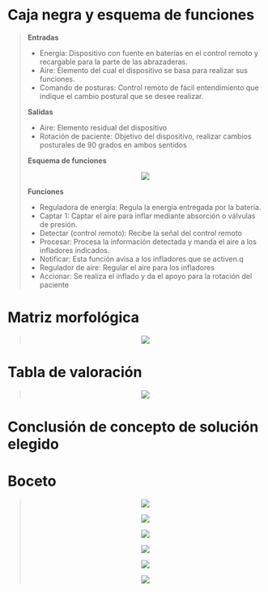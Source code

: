 # Caja negra y esquema de funciones

> **Entradas**
> * Energía: Dispositivo con fuente en baterías en el control remoto y recargable para la parte de las abrazaderas.
> * Aire: Elemento del cual el dispositivo se basa para realizar sus funciones.
> * Comando de posturas: Control remoto de fácil entendimiento que indique el cambio postural que se desee realizar.
>   
> **Salidas**
> * Aire: Elemento residual del dispositivo
> * Rotación de paciente: Objetivo del dispositivo, realizar cambios posturales de 90 grados en ambos sentidos
>   
> **Esquema de funciones**
> <p align="center"><img src="https://github.com/user-attachments/assets/0eb5cfe2-36b0-4b64-9daa-e382388b38f9">
>
> **Funciones**
> * Reguladora de energía: Regula la energía entregada por la batería. 
> * Captar 1: Captar  el aire para inflar mediante absorción o válvulas de presión.
> * Detectar (control remoto): Recibe la señal del control remoto 
> * Procesar: Procesa la información detectada y manda el aire a los infladores indicados. 
> * Notificar: Esta función avisa a los infladores que se activen.q 
> * Regulador de aire: Regular el aire para los infladores
> * Accionar:  Se realiza el inflado y da el apoyo para la rotación del paciente 

# Matriz morfológica
> <p align="center"><img src="https://github.com/user-attachments/assets/9a2742b8-cd13-49e1-86ec-6efbe1ab8fe5">

# Tabla de valoración 
> <p align="center"><img src="https://github.com/user-attachments/assets/0aebc27a-17b8-4861-ac53-8e82e6befb2f">

# Conclusión de concepto de solución elegido
> 

# Boceto
> <p align="center"><img src="https://github.com/user-attachments/assets/008892d4-b86f-47ca-8323-c2b4098273a4">
> <p align="center"><img src="https://github.com/user-attachments/assets/aabd6c17-7a0b-41e4-a12b-4b307fec2637">
> <p align="center"><img src="https://github.com/user-attachments/assets/585ec7fa-828b-414d-bfc3-2400c90ab5b3">
> <p align="center"><img src="https://github.com/user-attachments/assets/79fedcbf-4af6-48c5-856c-7ac0eb12f985">
> <p align="center"><img src="https://github.com/user-attachments/assets/3191c629-cb8c-463e-9781-d647d4ff8093">
> <p align="center"><img src="https://github.com/user-attachments/assets/2cbf172c-5fbd-47a8-aafe-8ff975613b1c">
